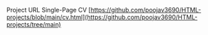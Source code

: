Project URL Single-Page CV
[https://github.com/poojav3690/HTML-projects/blob/main/cv.html](https://github.com/poojav3690/HTML-projects/tree/main)
